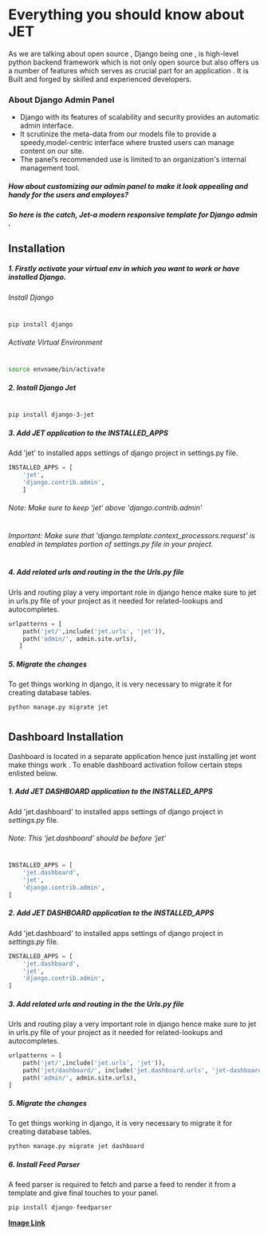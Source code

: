 # Everything you should know about JET




As we are talking about open source , Django being one , is high-level python backend framework which is not only open source but also offers us a  number of features which serves as crucial part for an application . It is Built and forged by skilled and experienced developers.

### About Django Admin Panel
-  Django with its features of scalability and security provides an automatic admin interface.
- It scrutinize the meta-data from our models file to provide a speedy,model-centric interface where trusted users can manage content on our site.
- The panel’s recommended use is limited to an organization's internal management tool.

##### *How about customizing our admin panel to make it look appealing and handy for the users and employes?*
##### *So here is the catch, Jet-a modern responsive template for Django admin .*
####
 



## Installation


##### 1.  Firstly activate your virtual env in which you want to work or have installed Django.
###### Install Django


#
```sh
pip install django
```
###### Activate Virtual Environment
#

```sh
source envname/bin/activate
```

##### 2. Install Django Jet
#
```sh
pip install django-3-jet
```
##### 3. Add JET application to the INSTALLED_APPS  
Add 'jet' to installed apps settings of django project in settings.py file.

```python
INSTALLED_APPS = [
    'jet',
    'django.contrib.admin',
    ]
```
###### Note: Make sure to keep 'jet' above 'django.contrib.admin'
#
###### Important: Make sure that *'django.template.context_processors.request'* is enabled in templates portion of *settings.py* file in your project.
#
##### 4. Add related urls and routing in the the Urls.py file 
Urls and routing play a very important role in django hence make sure to jet in urls.py file of your project as it needed for related-lookups and autocompletes.

```python
urlpatterns = [
    path('jet/',include('jet.urls', 'jet')),
    path('admin/', admin.site.urls),
   ]
```
##### 5. Migrate the changes
To get things working in django, it is very necessary to migrate it for creating database tables. 
```python
python manage.py migrate jet
```
#
## Dashboard Installation

Dashboard is located in a separate application hence just installing jet wont make things work .
To enable dashboard activation follow certain steps enlisted below.
##### 1. Add JET DASHBOARD application to the INSTALLED_APPS  
Add 'jet.dashboard' to installed apps settings of django project in *settings.py* file.
###### Note: This ‘jet.dashboard’ should be before ‘jet’
#
```python
INSTALLED_APPS = [
    'jet.dashboard',
    'jet',
    'django.contrib.admin',
]
```

##### 2. Add JET DASHBOARD application to the INSTALLED_APPS  
Add 'jet.dashboard' to installed apps settings of django project in *settings.py* file.

```python
INSTALLED_APPS = [
    'jet.dashboard',
    'jet',
    'django.contrib.admin',
]
```
##### 3. Add related urls and routing in the the Urls.py file 
Urls and routing play a very important role in django hence make sure to jet in urls.py file of your project as it needed for related-lookups and autocompletes.

```python
urlpatterns = [
    path('jet/',include('jet.urls', 'jet')),
    path('jet/dashboard/', include('jet.dashboard.urls', 'jet-dashboard')), 
    path('admin/', admin.site.urls),
]
```
##### 5. Migrate the changes
To get things working in django, it is very necessary to migrate it for creating database tables. 
```python
python manage.py migrate jet dashboard 
```

##### 6. Install Feed Parser
A feed parser is required to fetch and parse a feed to render it from a template and give final touches to your panel.

```python
pip install django-feedparser
```


[<b>Image Link</b>](https://mayankkuthar.github.io/GameBit/)


